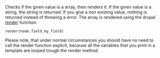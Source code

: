 Checks if the given value is a array, then renders it. If the given value is a string, the string is returned. If you give a non existing value, nothing is returned instead of throwing a error.
The array is rendered using the drupal [render](https://api.drupal.org/api/drupal/includes%21common.inc/function/render/7) function.

```
render(node.field_my_field)
```

Please note, that under normal circumstances you should have no need to call the render function explicit, because all the variables that you print in a template are looped trough the render method.
